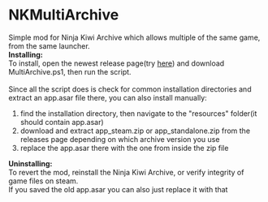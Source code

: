 # NKMultiArchive
Simple mod for Ninja Kiwi Archive which allows multiple of the same game, from the same launcher.<br>
<h>**Installing:**</h><br>
To install, open the newest release page(try <a href=https://github.com/GlennnM/NKMultiArchive/releases/v1.0>here</a>) and download MultiArchive.ps1, then run the script.<br><br>
Since all the script does is check for common installation directories and extract an app.asar file there, you can also install manually:<br>
1. find the installation directory, then navigate to the "resources" folder(it should contain app.asar)<br>
2. download and extract app_steam.zip or app_standalone.zip from the releases page depending on which archive version you use<br>
3. replace the app.asar there with the one from inside the zip file<br>

<h>**Uninstalling:**</h><br>
To revert the mod, reinstall the Ninja Kiwi Archive, or verify integrity of game files on steam.<br> If you saved the old app.asar you can also just replace it with that
